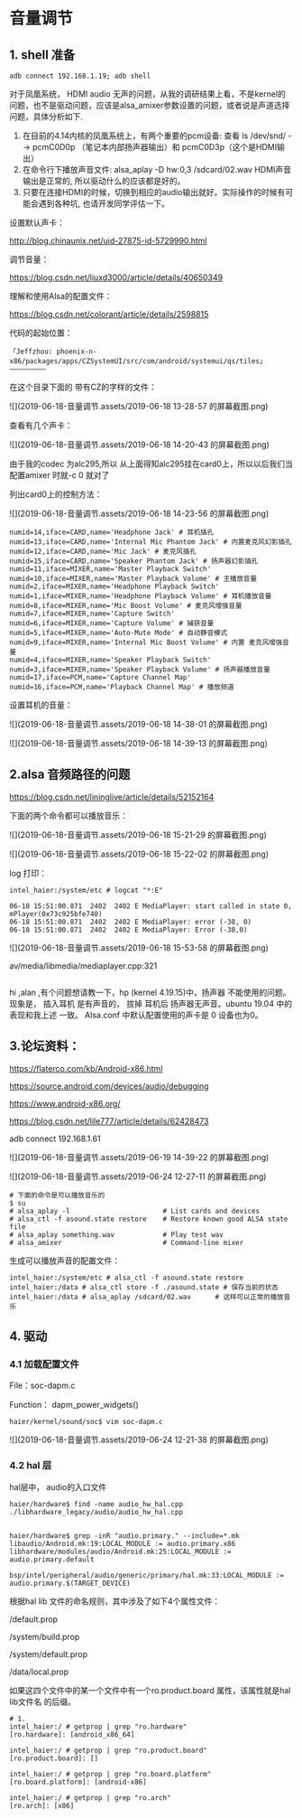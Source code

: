 # 音量调节

## 1. shell 准备

```shell
adb connect 192.168.1.19; adb shell
```



对于凤凰系统， HDMI audio
无声的问题，从我的调研结果上看，不是kernel的问题，也不是驱动问题，应该是alsa_amixer参数设置的问题，或者说是声道选择问题，具体分析如下.

1. 在目前的4.14内核的凤凰系统上，有两个重要的pcm设备: 查看 ls /dev/snd/  --> 
pcmC0D0p （笔记本内部扬声器输出）和 pcmC0D3p（这个是HDMI输出）
2. 在命令行下播放声音文件: alsa_aplay -D hw:0,3
/sdcard/02.wav  HDMI声音输出是正常的,
所以驱动什么的应该都是好的。
3. 只要在连接HDMI的时候，切换到相应的audio输出就好。实际操作的时候有可能会遇到各种坑, 也请开发同学评估一下。

设置默认声卡：

http://blog.chinaunix.net/uid-27875-id-5729990.html

调节音量：

https://blog.csdn.net/liuxd3000/article/details/40650349

理解和使用Alsa的配置文件：

https://blog.csdn.net/colorant/article/details/2598815

代码的起始位置：

```
「Jeffzhou: phoenix-n-x86/packages/apps/CZSystemUI/src/com/android/systemui/qs/tiles」
—————————
```

在这个目录下面的 带有CZ的字样的文件：

![](2019-06-18-音量调节.assets/2019-06-18 13-28-57 的屏幕截图.png)

查看有几个声卡：

![](2019-06-18-音量调节.assets/2019-06-18 14-20-43 的屏幕截图.png)

由于我的codec 为alc295,所以
从上面得知alc295挂在card0上，所以以后我们当配置amixer 时就-c 0 就对了

列出card0上的控制方法：

![](2019-06-18-音量调节.assets/2019-06-18 14-23-56 的屏幕截图.png)

```shell
numid=14,iface=CARD,name='Headphone Jack' # 耳机插孔
numid=13,iface=CARD,name='Internal Mic Phantom Jack' # 内置麦克风幻影插孔
numid=12,iface=CARD,name='Mic Jack' # 麦克风插孔
numid=15,iface=CARD,name='Speaker Phantom Jack' # 扬声器幻影插孔
numid=11,iface=MIXER,name='Master Playback Switch'
numid=10,iface=MIXER,name='Master Playback Volume' # 主播放音量
numid=2,iface=MIXER,name='Headphone Playback Switch'
numid=1,iface=MIXER,name='Headphone Playback Volume' # 耳机播放音量
numid=8,iface=MIXER,name='Mic Boost Volume' # 麦克风增强音量
numid=7,iface=MIXER,name='Capture Switch'
numid=6,iface=MIXER,name='Capture Volume' # 捕获音量
numid=5,iface=MIXER,name='Auto-Mute Mode' # 自动静音模式
numid=9,iface=MIXER,name='Internal Mic Boost Volume' # 内置 麦克风增强音量
numid=4,iface=MIXER,name='Speaker Playback Switch'
numid=3,iface=MIXER,name='Speaker Playback Volume' # 扬声器播放音量
numid=17,iface=PCM,name='Capture Channel Map'
numid=16,iface=PCM,name='Playback Channel Map' # 播放频道
```

设置耳机的音量：

![](2019-06-18-音量调节.assets/2019-06-18 14-38-01 的屏幕截图.png)

![](2019-06-18-音量调节.assets/2019-06-18 14-39-13 的屏幕截图.png)

## 2.alsa 音频路径的问题

https://blog.csdn.net/lininglive/article/details/52152164

下面的两个命令都可以播放音乐：

![](2019-06-18-音量调节.assets/2019-06-18 15-21-29 的屏幕截图.png)

![](2019-06-18-音量调节.assets/2019-06-18 15-22-02 的屏幕截图.png)



log 打印：

```shell
intel_haier:/system/etc # logcat "*:E"

06-18 15:51:00.871  2402  2402 E MediaPlayer: start called in state 0, mPlayer(0x73c925bfe740)
06-18 15:51:00.871  2402  2402 E MediaPlayer: error (-38, 0)
06-18 15:51:00.871  2402  2402 E MediaPlayer: Error (-38,0)
```

![](2019-06-18-音量调节.assets/2019-06-18 15-53-58 的屏幕截图.png)

av/media/libmedia/mediaplayer.cpp:321

```shell

```

hi ,alan ,有个问题想请教一下，hp (kernel 4.19.15)中，扬声器 不能使用的问题。现象是， 插入耳机 是有声音的，  拔掉 耳机后 扬声器无声音。ubuntu 19.04 中的表现和我上述 一致。 Alsa.conf 中默认配置使用的声卡是 0 设备也为0。



## 3.论坛资料：

https://flaterco.com/kb/Android-x86.html

https://source.android.com/devices/audio/debugging

https://www.android-x86.org/

https://blog.csdn.net/lile777/article/details/62428473

adb connect 192.168.1.61

![](2019-06-18-音量调节.assets/2019-06-19 14-39-22 的屏幕截图.png)

![](2019-06-18-音量调节.assets/2019-06-24 12-27-11 的屏幕截图.png)

```shell
# 下面的命令是可以播放音乐的
$ su
# alsa_aplay -l                       # List cards and devices
# alsa_ctl -f asound.state restore    # Restore known good ALSA state file
# alsa_aplay something.wav            # Play test wav
# alsa_amixer                         # Command-line mixer
```

生成可以播放声音的配置文件：

```shell
intel_haier:/system/etc # alsa_ctl -f asound.state restore
intel_haier:/data # alsa_ctl store -f ./asound.state # 保存当前的状态
intel_haier:/data # alsa_aplay /sdcard/02.wav      # 这样可以正常的播放音乐
```



## 4. 驱动

### 4.1 加载配置文件

File：soc-dapm.c

Function： dapm_power_widgets()

```shell
haier/kernel/sound/soc$ vim soc-dapm.c
```



![](2019-06-18-音量调节.assets/2019-06-24 12-21-38 的屏幕截图.png)

### 4.2 hal 层

hal层中， audio的入口文件

```shell
haier/hardware$ find -name audio_hw_hal.cpp
./libhardware_legacy/audio/audio_hw_hal.cpp


haier/hardware$ grep -inR "audio.primary." --include=*.mk
libaudio/Android.mk:19:LOCAL_MODULE := audio.primary.x86
libhardware/modules/audio/Android.mk:25:LOCAL_MODULE := audio.primary.default

bsp/intel/peripheral/audio/generic/primary/hal.mk:33:LOCAL_MODULE := audio.primary.$(TARGET_DEVICE)
```



根据hal lib 文件的命名规则，其中涉及了如下4个属性文件：

/default.prop

/system/build.prop

/system/default.prop

/data/local.prop

如果这四个文件中的某一个文件中有一个ro.product.board 属性，该属性就是hal lib文件名 的后缀。

```shell
# 1. 
intel_haier:/ # getprop | grep "ro.hardware"                                 
[ro.hardware]: [android_x86_64]

intel_haier:/ # getprop | grep "ro.product.board"                              
[ro.product.board]: []

intel_haier:/ # getprop | grep "ro.board.platform"                             
[ro.board.platform]: [android-x86]

intel_haier:/ # getprop | grep "ro.arch"                                       
[ro.arch]: [x86]
```


